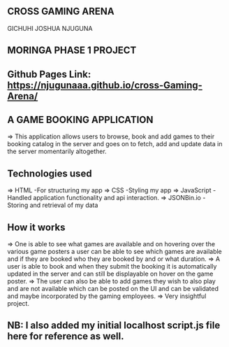 ## ****CROSS GAMING ARENA****
GICHUHI JOSHUA NJUGUNA
## MORINGA PHASE 1 PROJECT
## Github Pages Link: https://njugunaaa.github.io/cross-Gaming-Arena/ 
## A GAME BOOKING APPLICATION
=> This application allows users to browse, book and add games to their booking catalog in the 
server and goes on to fetch, add and update data in the server momentarily altogether.


## Technologies used
=> HTML -For structuring my app
=> CSS -Styling my app
=> JavaScript -Handled application functionality and api interaction.
=> JSONBin.io - Storing and retrieval of my data
## How it works
=> One is able to see what games are available and on hovering over the various game posters a user can be able 
to see which games are available and if they are booked who they are booked by and or what duration.
=> A user is able to book and when they submit the booking it is automatically updated in the server and can still 
be displayable on hover on the game poster.
=> The user can also be able to add games they wish to also play and are not available which can be posted on the UI
and can be validated and maybe incorporated by the gaming employees.
=> Very insightful project.
## NB: I also added my initial localhost script.js file here for reference as well.
